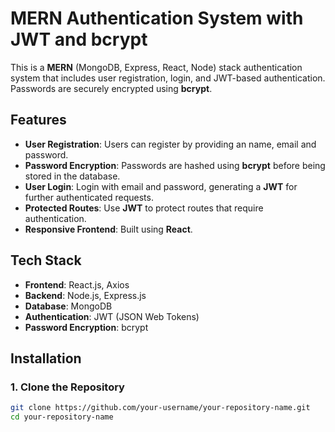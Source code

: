 # MERN Authentication System with JWT and bcrypt

This is a **MERN** (MongoDB, Express, React, Node) stack authentication system that includes user registration, login, and JWT-based authentication. Passwords are securely encrypted using **bcrypt**.

## Features

- **User Registration**: Users can register by providing an name, email and password.
- **Password Encryption**: Passwords are hashed using **bcrypt** before being stored in the database.
- **User Login**: Login with email and password, generating a **JWT** for further authenticated requests.
- **Protected Routes**: Use **JWT** to protect routes that require authentication.
- **Responsive Frontend**: Built using **React**.

## Tech Stack

- **Frontend**: React.js, Axios
- **Backend**: Node.js, Express.js
- **Database**: MongoDB
- **Authentication**: JWT (JSON Web Tokens)
- **Password Encryption**: bcrypt

## Installation

### 1. Clone the Repository

```bash
git clone https://github.com/your-username/your-repository-name.git
cd your-repository-name
